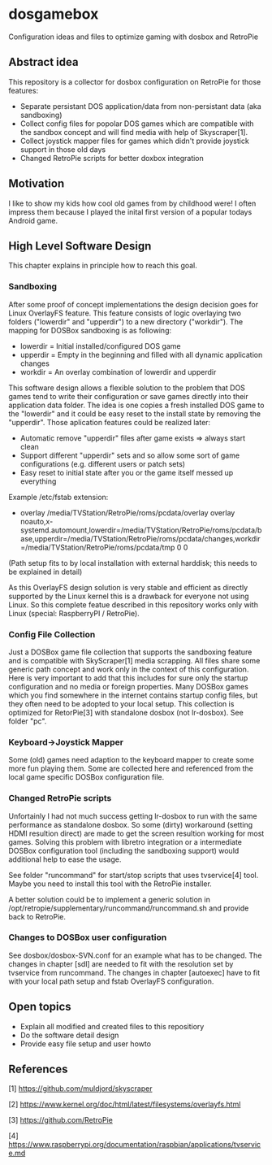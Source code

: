 # dosgamebox
Configuration ideas and files to optimize gaming with dosbox and RetroPie

## Abstract idea
This repository is a collector for dosbox configuration on RetroPie for those features:

- Separate persistant DOS application/data from non-persistant data (aka sandboxing)
- Collect config files for popolar DOS games which are compatible with the sandbox concept and will find media with help of Skyscraper[1].
- Collect joystick mapper files for games which didn't provide joystick support in those old days
- Changed RetroPie scripts for better doxbox integration

## Motivation
I like to show my kids how cool old games from by childhood were! I often impress them because I played the inital first version of a popular todays Android game.

## High Level Software Design
This chapter explains in principle how to reach this goal.

### Sandboxing
After some proof of concept implementations the design decision goes for Linux OverlayFS feature.
This feature consists of logic overlaying two folders ("lowerdir" and "upperdir") to a new directory ("workdir").
The mapping for DOSBox sandboxing is as following:

- lowerdir = Initial installed/configured DOS game
- upperdir = Empty in the beginning and filled with all dynamic application changes
- workdir = An overlay combination of lowerdir and upperdir

This software design allows a flexible solution to the problem that DOS games tend to write their configuration or save games directly into their application data folder. The idea is one copies a fresh installed DOS game to the "lowerdir" and it could be easy reset to the install state by removing the "upperdir".
Those aplication features could be realized later:
- Automatic remove "upperdir" files after game exists => always start clean
- Support different "upperdir" sets and so allow some sort of game configurations (e.g. different users or patch sets)
- Easy reset to initial state after you or the game itself messed up everything

Example /etc/fstab extension:
- overlay /media/TVStation/RetroPie/roms/pcdata/overlay overlay noauto,x-systemd.automount,lowerdir=/media/TVStation/RetroPie/roms/pcdata/base,upperdir=/media/TVStation/RetroPie/roms/pcdata/changes,workdir=/media/TVStation/RetroPie/roms/pcdata/tmp 0 0

(Path setup fits to by local installation with external harddisk; this needs to be explained in detail)

As this OverlayFS design solution is very stable and efficient as directly supported by the Linux kernel this is a drawback for everyone not using Linux. So this complete featue described in this repository works only with Linux (special: RaspberryPI / RetroPie).

### Config File Collection
Just a DOSBox game file collection that supports the sandboxing feature and is compatible with SkyScraper[1] media scrapping. All files share some generic path concept and work only in the context of this configuration. Here is very important to add that this includes for sure only the startup configuration and no media or foreign properties. Many DOSBox games which you find somewhere in the internet contains startup config files, but they often need to be adopted to your local setup. This collection is optimized for RetorPie[3] with standalone dosbox (not lr-dosbox). See folder "pc".

### Keyboard->Joystick Mapper
Some (old) games need adaption to the keyboard mapper to create some more fun playing them. Some are collected here and referenced from the local game specific DOSBox configuration file.

### Changed RetroPie scripts
Unfortainly I had not much success getting lr-dosbox to run with the same performance as standalone dosbox. So some (dirty) workaround (setting HDMI resultion direct) are made to get the screen resultion working for most games. Solving this problem with libretro integration or a intermediate DOSBox configuration tool (including the sandboxing support) would additional help to ease the usage.

See folder "runcommand" for start/stop scripts that uses tvservice[4] tool. Maybe you need to install this tool with the RetroPie installer.

A better solution could be to implement a generic solution in /opt/retropie/supplementary/runcommand/runcommand.sh and provide back to RetroPie.

### Changes to DOSBox user configuration
See dosbox/dosbox-SVN.conf for an example what has to be changed. The changes in chapter [sdl] are needed to fit with the resolution set by tvservice from runcommand. The changes in chapter [autoexec] have to fit with your local path setup and fstab OverlayFS configuration.

## Open topics
- Explain all modified and created files to this repositiory
- Do the software detail design
- Provide easy file setup and user howto

## References

[1] https://github.com/muldjord/skyscraper

[2] https://www.kernel.org/doc/html/latest/filesystems/overlayfs.html

[3] https://github.com/RetroPie

[4] https://www.raspberrypi.org/documentation/raspbian/applications/tvservice.md
